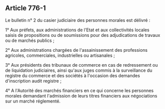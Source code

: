 Article 776-1
----
Le bulletin n° 2 du casier judiciaire des personnes morales est délivré :

1° Aux préfets, aux administrations de l'Etat et aux collectivités locales
saisis de propositions ou de soumissions pour des adjudications de travaux ou de
marchés publics ;

2° Aux administrations chargées de l'assainissement des professions agricoles,
commerciales, industrielles ou artisanales ;

3° Aux présidents des tribunaux de commerce en cas de redressement ou de
liquidation judiciaires, ainsi qu'aux juges commis à la surveillance du registre
du commerce et des sociétés à l'occasion des demandes d'inscription audit
registre ;

4° A l'Autorité des marchés financiers en ce qui concerne les personnes morales
demandant l'admission de leurs titres financiers aux négociations sur un marché
réglementé.
